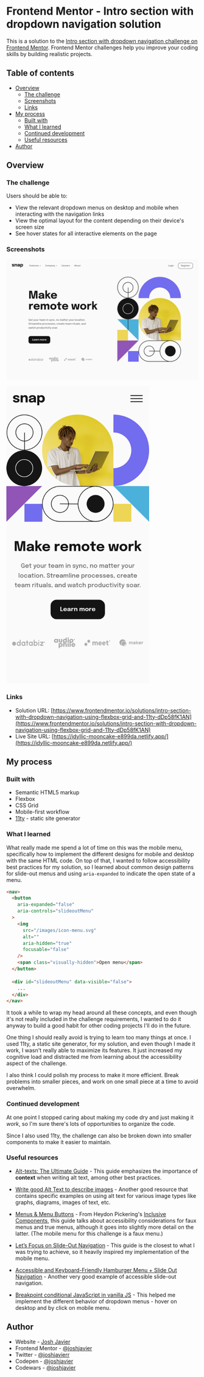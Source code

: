 # Frontend Mentor - Intro section with dropdown navigation solution

This is a solution to the [Intro section with dropdown navigation challenge on Frontend Mentor](https://www.frontendmentor.io/challenges/intro-section-with-dropdown-navigation-ryaPetHE5). Frontend Mentor challenges help you improve your coding skills by building realistic projects. 

## Table of contents

- [Overview](#overview)
  - [The challenge](#the-challenge)
  - [Screenshots](#screenshots)
  - [Links](#links)
- [My process](#my-process)
  - [Built with](#built-with)
  - [What I learned](#what-i-learned)
  - [Continued development](#continued-development)
  - [Useful resources](#useful-resources)
- [Author](#author)

## Overview

### The challenge

Users should be able to:

- View the relevant dropdown menus on desktop and mobile when interacting with the navigation links
- View the optimal layout for the content depending on their device's screen size
- See hover states for all interactive elements on the page

### Screenshots

![Screenshot of desktop design](/design/screenshot-desktop.png)

<img
    src="/design/screenshot-mobile.png"
    alt="Screenshot of mobile design"
    width="375px"
/>

### Links

- Solution URL: [https://www.frontendmentor.io/solutions/intro-section-with-dropdown-navigation-using-flexbox-grid-and-11ty-dDp58fK1AN](https://www.frontendmentor.io/solutions/intro-section-with-dropdown-navigation-using-flexbox-grid-and-11ty-dDp58fK1AN)
- Live Site URL: [https://idyllic-mooncake-e899da.netlify.app/](https://idyllic-mooncake-e899da.netlify.app/)

## My process

### Built with

- Semantic HTML5 markup
- Flexbox
- CSS Grid
- Mobile-first workflow
- [11ty](https://www.11ty.dev/) - static site generator

### What I learned

What really made me spend a lot of time on this was the mobile menu, specifically how to implement the different designs for mobile and desktop with the same HTML code. On top of that, I wanted to follow accessibility best practices for my solution, so I learned about common design patterns for slide-out menus and using `aria-expanded` to indicate the open state of a menu.

```html
<nav>
  <button
    aria-expanded="false"
    aria-controls="slideoutMenu"
  >
    <img
      src="/images/icon-menu.svg"
      alt=""
      aria-hidden="true"
      focusable="false"
    />
    <span class="visually-hidden">Open menu</span>
  </button>

  <div id="slideoutMenu" data-visible="false">
    ...
  </div>
</nav>
```

It took a while to wrap my head around all these concepts, and even though it's not really included in the challenge requirements, I wanted to do it anyway to build a good habit for other coding projects I'll do in the future.

One thing I should really avoid is trying to learn too many things at once. I used 11ty, a static site generator, for my solution, and even though I made it work, I wasn't really able to maximize its features. It just increased my cognitive load and distracted me from learning about the accessibility aspect of the challenge.

I also think I could polish my process to make it more efficient. Break problems into smaller pieces, and work on one small piece at a time to avoid overwhelm.

### Continued development

At one point I stopped caring about making my code dry and just making it *work*, so I'm sure there's lots of opportunities to organize the code.

Since I also used 11ty, the challenge can also be broken down into smaller components to make it easier to maintain.

### Useful resources

- [Alt-texts: The Ultimate Guide](https://axesslab.com/alt-texts/) - This guide emphasizes the importance of **context** when writing alt text, among other best practices.

- [Write good Alt Text to describe images](https://accessibility.huit.harvard.edu/describe-content-images) - Another good resource that contains specific examples on using alt text for various image types like graphs, diagrams, images of text, etc.

- [Menus & Menu Buttons](https://inclusive-components.design/menus-menu-buttons/) - From Heydon Pickering's [Inclusive Components](https://inclusive-components.design/), this guide talks about accessibility considerations for faux menus and true menus, although it goes into slightly more detail on the latter. (The mobile menu for this challenge is a faux menu.)

- [Let’s Focus on Slide-Out Navigation](https://knowbility.org/blog/2020/accessible-slide-menus/) - This guide is the closest to what I was trying to achieve, so it heavily inspired my implementation of the mobile menu.

- [Accessible and Keyboard-Friendly Hamburger Menu + Slide Out Navigation](https://www.impressivewebs.com/accessible-keyboard-friendly-hamburger-menu-slide-out-navigation/) - Another very good example of accessible slide-out navigation.

- [Breakpoint conditional JavaScript in vanilla JS](https://gomakethings.com/breakpoint-conditional-javascript-in-vanilla-js/) - This helped me implement the different behavior of dropdown menus - hover on desktop and by click on mobile menu.

## Author

- Website - [Josh Javier](https://joshjavier.com/)
- Frontend Mentor - [@joshjavier](https://www.frontendmentor.io/profile/joshjavier)
- Twitter - [@joshjavierr](https://twitter.com/joshjavierr)
- Codepen - [@joshjavier](https://codepen.io/joshjavier/)
- Codewars - [@joshjavier](https://www.codewars.com/users/joshjavier)
